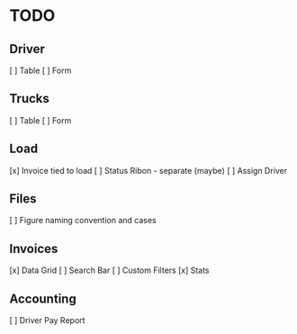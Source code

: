 # TODO

## Driver

[ ] Table
[ ] Form

## Trucks

[ ] Table
[ ] Form

## Load

[x] Invoice tied to load
[ ] Status Ribon - separate (maybe)
[ ] Assign Driver

## Files

[ ] Figure naming convention and cases

## Invoices

[x] Data Grid
[ ] Search Bar
[ ] Custom Filters
[x] Stats

## Accounting

[ ] Driver Pay Report
